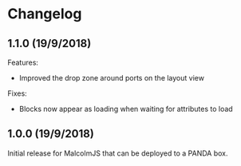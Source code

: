 # Changelog

## 1.1.0 (19/9/2018)
Features:
- Improved the drop zone around ports on the layout view

Fixes:
- Blocks now appear as loading when waiting for attributes to load

## 1.0.0 (19/9/2018)
Initial release for MalcolmJS that can be deployed to a PANDA box.
